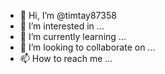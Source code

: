 - 👋 Hi, I’m @timtay87358
- 👀 I’m interested in ...
- 🌱 I’m currently learning ...
- 💞️ I’m looking to collaborate on ...
- 📫 How to reach me ...

<!---
timtay87358/timtay87358 is a ✨ special ✨ repository because its `README.md` (this file) appears on your GitHub profile.
You can click the Preview link to take a look at your changes.
--->
